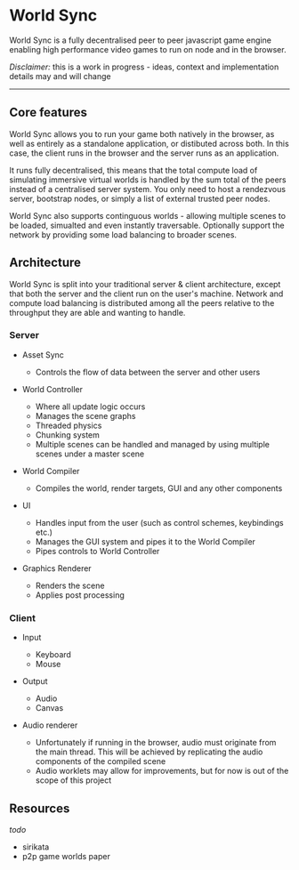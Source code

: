 # World Sync

World Sync is a fully decentralised peer to peer javascript game engine enabling high performance video games to run on node and in the browser.

*Disclaimer:* this is a work in progress - ideas, context and implementation details may and will change

---

## Core features

World Sync allows you to run your game both natively in the browser, as well as entirely as a standalone application, or distibuted across both. In this case, the client runs in the browser and the server runs as an application.

It runs fully decentralised, this means that the total compute load of simulating immersive virtual worlds is handled by the sum total of the peers instead of a centralised server system. You only need to host a rendezvous server, bootstrap nodes, or simply a list of external trusted peer nodes.

World Sync also supports continguous worlds - allowing multiple scenes to be loaded, simualted and even instantly traversable. Optionally support the network by providing some load balancing to broader scenes.

## Architecture

World Sync is split into your traditional server & client architecture, except that both the server and the client run on the user's machine. Network and compute load balancing is distributed among all the peers relative to the throughput they are able and wanting to handle.

### Server

- Asset Sync
  - Controls the flow of data between the server and other users

- World Controller
  - Where all update logic occurs
  - Manages the scene graphs
  - Threaded physics
  - Chunking system
  - Multiple scenes can be handled and managed by using multiple scenes under a master scene

- World Compiler
  - Compiles the world, render targets, GUI and any other components

- UI
  - Handles input from the user (such as control schemes, keybindings etc.)
  - Manages the GUI system and pipes it to the World Compiler
  - Pipes controls to World Controller

- Graphics Renderer
  - Renders the scene
  - Applies post processing

### Client

- Input
  - Keyboard
  - Mouse

- Output
  - Audio
  - Canvas

- Audio renderer
  - Unfortunately if running in the browser, audio must originate from the main thread. This will be achieved by replicating the audio components of the compiled scene
  - Audio worklets may allow for improvements, but for now is out of the scope of this project

## Resources
*todo*
- sirikata
- p2p game worlds paper
